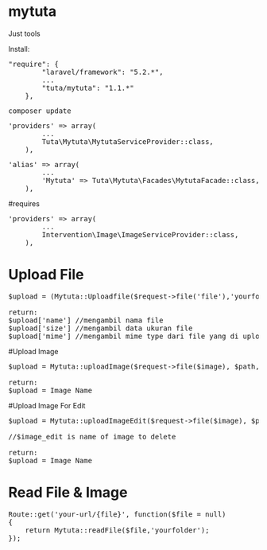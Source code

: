 # mytuta
Just tools

Install:
<pre>
"require": {
        "laravel/framework": "5.2.*",
        ...
        "tuta/mytuta": "1.1.*"
    },
</pre>

<pre>
composer update
</pre>

<pre>
'providers' => array(
        ...
        Tuta\Mytuta\MytutaServiceProvider::class,
    ),
</pre>

<pre>
'alias' => array(
        ...
        'Mytuta' => Tuta\Mytuta\Facades\MytutaFacade::class,
    ),
</pre>

#requires
<pre>
'providers' => array(
        ...
        Intervention\Image\ImageServiceProvider::class,
    ),
</pre>

# Upload File
<pre>
$upload = (Mytuta::Uploadfile($request->file('file'),'yourfolder'));

return:
$upload['name'] //mengambil nama file
$upload['size'] //mengambil data ukuran file
$upload['mime'] //mengambil mime type dari file yang di upload
</pre>

#Upload Image
<pre>
$upload = Mytuta::uploadImage($request->file($image), $path, $width, $height);

return:
$upload = Image Name
</pre>

#Upload Image For Edit
<pre>
$upload = Mytuta::uploadImageEdit($request->file($image), $path, $image_edit, $width, $height);

//$image_edit is name of image to delete

return:
$upload = Image Name
</pre>

# Read File & Image
<pre>
Route::get('your-url/{file}', function($file = null)
{
    return Mytuta::readFile($file,'yourfolder');
});
</pre>
